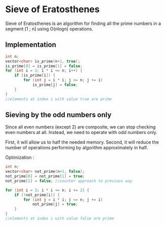 # __Sieve of Eratosthenes__

Sieve of Eratosthenes is an algorithm for finding all the prime numbers in a segment [1 ; n] using O(nlogn) operations.

## __Implementation__

```c++
int n;
vector<char> is_prime(n+1, true);
is_prime[0] = is_prime[1] = false;
for (int i = 2; i * i <= n; i++) {
    if (is_prime[i]) {
        for (int j = i * i; j <= n; j += i)
            is_prime[j] = false;
    }
}
//elements at index i with value true are prime
```

## __Sieving by the odd numbers only__

Since all even numbers (except 2) are composite, we can stop checking even numbers at all. Instead, we need to operate with odd numbers only.

First, it will allow us to half the needed memory. Second, it will reduce the number of operations performing by algorithm approximately in half.

Optimization : 

```c++
int n;
vector<char> not_prime(n+1, false);
not_prime[0] = not_prime[1] = true;
not_prime[2] = false; //counter approach to previous way

for (int i = 3; i * i <= n; i += 2) {
    if (!not_prime[i]) {
        for (int j = i * i; j <= n; j += i)
            not_prime[j] = true;
    }
}
//elements at index i with value false are prime
```
